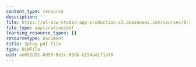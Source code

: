```yaml
---
content_type: resource
description: ''
file: https://ol-ocw-studio-app-production.s3.amazonaws.com/courses/8-333-statistical-mechanics-i-statistical-mechanics-of-particles-fall-2013/ae652d51b9555e1c62dbe254ad1f1a70_t7pTpwMjQ5I.pdf
file_type: application/pdf
learning_resource_types: []
resourcetype: Document
title: 3play pdf file
type: OCWFile
uid: ae652d51-b955-5e1c-62db-e254ad1f1a70
---
```

